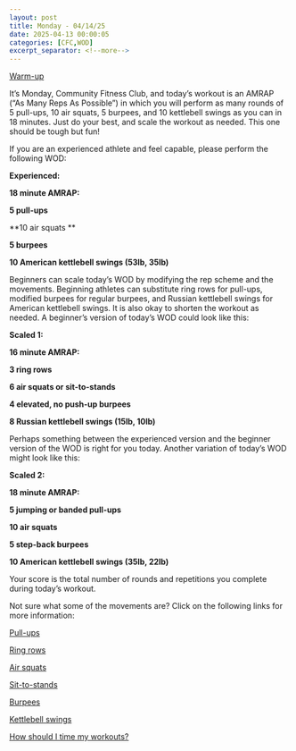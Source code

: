 ```yaml
---
layout: post
title: Monday - 04/14/25
date: 2025-04-13 00:00:05
categories: [CFC,WOD]
excerpt_separator: <!--more-->
---
```

[Warm-up](https://communityfitnessclub.wixsite.com/website/post/basic-full-body-warm-up)

It’s Monday, Community Fitness Club, and today’s workout is an AMRAP (“As Many Reps As Possible”) in which you will perform as many rounds of 5 pull-ups, 10 air squats, 5 burpees, and 10 kettlebell swings as you can in 18 minutes. Just do your best, and scale the workout as needed. This one should be tough but fun!

If you are an experienced athlete and feel capable, please perform the following WOD:

**Experienced:**

**18 minute AMRAP:**

**5 pull-ups**

**10 air squats **

**5 burpees**

**10 American kettlebell swings (53lb, 35lb)**
<!--more-->

Beginners can scale today’s WOD by modifying the rep scheme and the movements. Beginning athletes can substitute ring rows for pull-ups, modified burpees for regular burpees, and Russian kettlebell swings for American kettlebell swings. It is also okay to shorten the workout as needed. A beginner’s version of today’s WOD could look like this:

**Scaled 1:**

**16 minute AMRAP:**

**3 ring rows**

**6 air squats or sit-to-stands**

**4 elevated, no push-up burpees**

**8 Russian kettlebell swings (15lb, 10lb)**

Perhaps something between the experienced version and the beginner version of the WOD is right for you today. Another variation of today’s WOD might look like this:

**Scaled 2:**

**18 minute AMRAP:**

**5 jumping or banded pull-ups**

**10 air squats**

**5 step-back burpees**

**10 American kettlebell swings (35lb, 22lb)**

Your score is the total number of rounds and repetitions you complete during today’s workout. 

Not sure what some of the movements are? Click on the following links for more information:

[Pull-ups](https://communityfitnessclub.wixsite.com/website/post/pull-ups)

[Ring rows](https://communityfitnessclub.wixsite.com/website/post/ring-rows)

[Air squats](https://communityfitnessclub.wixsite.com/website/post/air-squat) 

[Sit-to-stands](https://www.youtube.com/watch?v=vNq9vtEXksc)

[Burpees](https://communityfitnessclub.wixsite.com/website/post/burpees) 

[Kettlebell swings](https://communityfitnessclub.wixsite.com/website/post/kettlebell-swings)  

[How should I time my workouts?](https://communityfitnessclub.wixsite.com/website/post/how-should-i-time-my-workouts)
